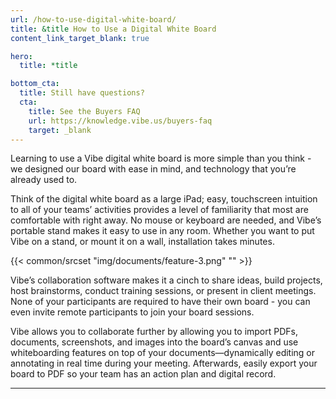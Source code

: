 ```yaml
---
url: /how-to-use-digital-white-board/
title: &title How to Use a Digital White Board
content_link_target_blank: true

hero:
  title: *title

bottom_cta:
  title: Still have questions?
  cta:
    title: See the Buyers FAQ
    url: https://knowledge.vibe.us/buyers-faq
    target: _blank
---
```


Learning to use a Vibe digital white board is more simple than you think - we designed our board with ease in mind, and technology that you’re already used to.

Think of the digital white board as a large iPad; easy, touchscreen intuition to all of your teams’ activities provides a level of familiarity that most are comfortable with right away. No mouse or keyboard are needed, and Vibe’s portable stand makes it easy to use in any room. Whether you want to put Vibe on a stand, or mount it on a wall, installation takes minutes.

{{< common/srcset "img/documents/feature-3.png" "" >}}

Vibe’s collaboration software makes it a cinch to share ideas, build projects, host brainstorms, conduct training sessions, or present in client meetings. None of your participants are required to have their own board - you can even invite remote participants to join your board sessions.

Vibe allows you to collaborate further by allowing you to import PDFs, documents, screenshots, and images into the board’s canvas and use whiteboarding features on top of your documents—dynamically editing or annotating in real time during your meeting. Afterwards, easily export your board to PDF so your team has an action plan and digital record.

---
